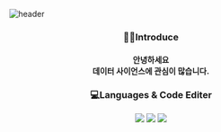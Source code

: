 ![header](https://capsule-render.vercel.app/api?type=venom&color=gradient&height=350&text=Hello%20World!&fontColor=1263CE)

<div align=center>
  <h3>🙋‍♂️Introduce</h3>
  <h4>
    안녕하세요
    <br>
    데이터 사이언스에 관심이 많습니다.
  </h4>
	
  <h3>
  💻Languages & Code Editer
  </h3>
	<img src="https://img.shields.io/badge/python-3776AB?style=flat&logo=python&logoColor=white" />
	<img src="https://img.shields.io/badge/jupyter-F37626?style=flat&logo=jupyter&logoColor=white" />
 	<img src="https://img.shields.io/badge/pycharm-00FF00?style=flat&logo=pycharm&logoColor=white" />
</div>


